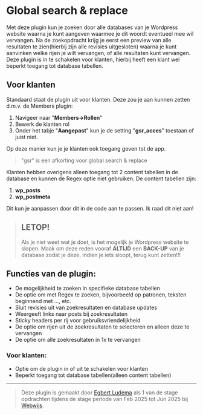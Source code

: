 # Global search & replace
Met deze plugin kun je zoeken door alle databases van je Wordpress website waarna je kunt aangeven waarmee je dit woordt eventueel mee wil vervangen. 
Na de zoekopdracht krijg je eerst een preview van alle resultaten te zien(hierbij zijn alle revisies uitgesloten) waarna je kunt aanvinken welke rijen je wilt vervangen, of alle resultaten kunt vervangen.
Deze plugin is in te schakelen voor klanten, hierbij heeft een klant wel beperkt toegang tot database tabellen.

## Voor klanten
Standaard staat de plugin uit voor klanten. Deze zou je aan kunnen zetten d.m.v. de Members plugin:
1. Navigeer naar "**Members->Rollen**"
2. Bewerk de klanten rol
3. Onder het tabje "**Aangepast**" kun je de setting "**gsr_acces**" toestaan of juist niet.

Op deze manier kun je je klanten ook toegang geven tot de app. 

> "gsr" is een afkorting voor global search & replace

Klanten hebben overigens alleen toegang tot 2 content tabellen in de database en kunnen de Regex optie niet gebruiken. 
De content tabellen zijn:

1. **wp_posts** 
2. **wp_postmeta**

Dit kun je aanpassen door dit in de code aan te passen. Ik raad dit niet aan!

> ## LETOP!
> Als je niet weet wat je doet, is het mogelijk je Wordpress website te slopen. 
> Maak om deze reden vooraf **ALTIJD** een **BACK-UP** van je database zodat je deze, indien je iets sloopt, terug kunt zetten!!!

## Functies van de plugin:

- De mogelijkheid te zoeken in specifieke database tabellen
- De optie om met Regex te zoeken, bijvoorbeeld op patronen, teksten beginnend met ..., etc.
- Sluit revisies uit van zoekresultaten en database updates
- Weergeeft links naar posts bij zoekresultaten
- Sticky headers per rij voor gebruiksvriendelijkheid
- De optie om rijen uit de zoekresultaten te selecteren en alleen deze te vervangen
- De optie om alle zoekresultaten in 1x te vervangen

### Voor klanten:

- Optie om de plugin in of uit te schakelen voor klanten
- Beperkt toegang tot database tabellen(alleen content tabellen)

---

> Deze plugin is gemaakt door [Egbert Ludema](https://www.egbertludema.com/) als 1 van de stage opdrachten tijdens de stage periode van Feb 2025 tot Jun 2025 bij [Webwijs](https://www.webwijs.nu/).